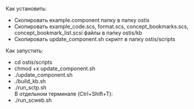 Как установить:
<ul>
    <li>Скопировать example.component папку в папку ostis</li>
    <li>Скопировать example_code.scs, format.scs, concept_bookmarks.scs, concept_bookmark_list.scsi файлы в папку ostis/kb </li>
    <li>Скопировать update_component.sh скрипт в папку ostis/scripts </li>
</ul>
Как запустить:
<ul>
	<li>cd ostis/scripts</li>
	<li>chmod +x update_component.sh</li>
	<li>./update_component.sh</li>
	<li>./build_kb.sh</li>
	<li>./run_sctp.sh</li>
	В отдельном терминале (Ctrl+Shift+T):
	<li>./run_scweb.sh</li>
</ul>
